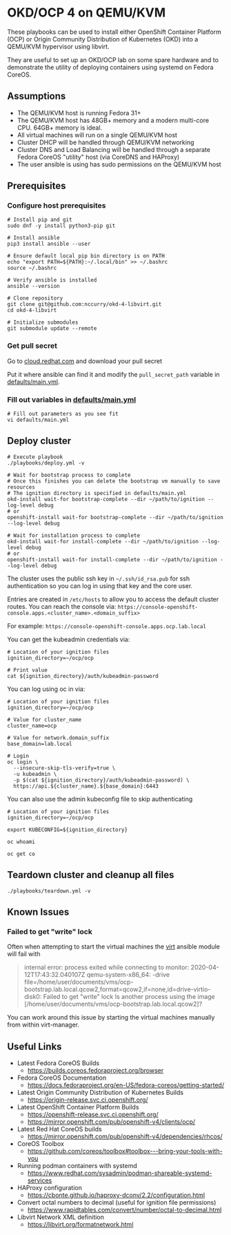 # OKD/OCP 4 on QEMU/KVM

These playbooks can be used to install either OpenShift Container Platform (OCP) or Origin Community Distribution of Kubernetes (OKD) into a QEMU/KVM hypervisor using libvirt.

They are useful to set up an OKD/OCP lab on some spare hardware and to demonstrate the utility of deploying containers using systemd on Fedora CoreOS.

## Assumptions

* The QEMU/KVM host is running Fedora 31+
* The QEMU/KVM host has 48GB+ memory and a modern multi-core CPU. 64GB+ memory is ideal.
* All virtual machines will run on a single QEMU/KVM host
* Cluster DHCP will be handled through QEMU/KVM networking
* Cluster DNS and Load Balancing will be handled through a separate Fedora CoreOS "utility" host (via CoreDNS and HAProxy)
* The user ansible is using has sudo permissions on the QEMU/KVM host
 
## Prerequisites

### Configure host prerequisites

```
# Install pip and git
sudo dnf -y install python3-pip git

# Install ansible 
pip3 install ansible --user

# Ensure default local pip bin directory is on PATH
echo "export PATH=${PATH}:~/.local/bin" >> ~/.bashrc
source ~/.bashrc

# Verify ansible is installed
ansible --version

# Clone repository
git clone git@github.com:nccurry/okd-4-libvirt.git
cd okd-4-libvirt

# Initialize submodules
git submodule update --remote
```

### Get pull secret

Go to [cloud.redhat.com](https://cloud.redhat.com/openshift/install/metal/user-provisioned) and download your pull secret

Put it where ansible can find it and modify the ```pull_secret_path``` variable in [defaults/main.yml](defaults/main.yml).

### Fill out variables in [defaults/main.yml](defaults/main.yml)

```
# Fill out parameters as you see fit
vi defaults/main.yml
```

## Deploy cluster

```
# Execute playbook
./playbooks/deploy.yml -v

# Wait for bootstrap process to complete
# Once this finishes you can delete the bootstrap vm manually to save resources
# The ignition directory is specified in defaults/main.yml
okd-install wait-for bootstrap-complete --dir ~/path/to/ignition --log-level debug
# or
openshift-install wait-for bootstrap-complete --dir ~/path/to/ignition --log-level debug

# Wait for installation process to complete
okd-install wait-for install-complete --dir ~/path/to/ignition --log-level debug
# or
openshift-install wait-for install-complete --dir ~/path/to/ignition --log-level debug
```

The cluster uses the public ssh key in ```~/.ssh/id_rsa.pub``` for ssh authentication so you can log in using that key and the core user.

Entries are created in ```/etc/hosts``` to allow you to access the default cluster routes.
You can reach the console via: 
```https://console-openshift-console.apps.<cluster_name>.<domain_suffix>```

For example:
```https://console-openshift-console.apps.ocp.lab.local```

You can get the kubeadmin credentials via:

```
# Location of your ignition files
ignition_directory=~/ocp/ocp

# Print value
cat ${ignition_directory}/auth/kubeadmin-password
```

You can log using oc in via:

```
# Location of your ignition files
ignition_directory=~/ocp/ocp

# Value for cluster_name
cluster_name=ocp

# Value for network.domain_suffix
base_domain=lab.local

# Login
oc login \
  --insecure-skip-tls-verify=true \
  -u kubeadmin \
  -p $(cat ${ignition_directory}/auth/kubeadmin-password) \
  https://api.${cluster_name}.${base_domain}:6443 
```

You can also use the admin kubeconfig file to skip authenticating

```
# Location of your ignition files
ignition_directory=~/ocp/ocp

export KUBECONFIG=${ignition_directory}

oc whoami

oc get co
```

## Teardown cluster and cleanup all files
```
./playbooks/teardown.yml -v
```

## Known Issues 

### Failed to get "write" lock
Often when attempting to start the virtual machines the [virt](https://docs.ansible.com/ansible/latest/modules/virt_module.html) ansible module will fail with

> internal error: process exited while connecting to monitor: 2020-04-12T17:43:32.040107Z qemu-system-x86_64: -drive file=/home/user/documents/vms/ocp-bootstrap.lab.local.qcow2,format=qcow2,if=none,id=drive-virtio-disk0: Failed to get "write" lock
> Is another process using the image [/home/user/documents/vms/ocp-bootstrap.lab.local.qcow2]?

You can work around this issue by starting the virtual machines manually from within virt-manager.

## Useful Links

* Latest Fedora CoreOS Builds
  * https://builds.coreos.fedoraproject.org/browser
* Fedora CoreOS Documentation
  * https://docs.fedoraproject.org/en-US/fedora-coreos/getting-started/
* Latest Origin Community Distribution of Kubernetes Builds
  * https://origin-release.svc.ci.openshift.org/
* Latest OpenShift Container Platform Builds
  * https://openshift-release.svc.ci.openshift.org/
  * https://mirror.openshift.com/pub/openshift-v4/clients/ocp/
* Latest Red Hat CoreOS builds
  * https://mirror.openshift.com/pub/openshift-v4/dependencies/rhcos/
* CoreOS Toolbox
  * https://github.com/coreos/toolbox#toolbox---bring-your-tools-with-you
* Running podman containers with systemd
  * https://www.redhat.com/sysadmin/podman-shareable-systemd-services
* HAProxy configuration
  * https://cbonte.github.io/haproxy-dconv/2.2/configuration.html
* Convert octal numbers to decimal (useful for ignition file permissions)
  * https://www.rapidtables.com/convert/number/octal-to-decimal.html
* Libvirt Network XML definition
  * https://libvirt.org/formatnetwork.html

